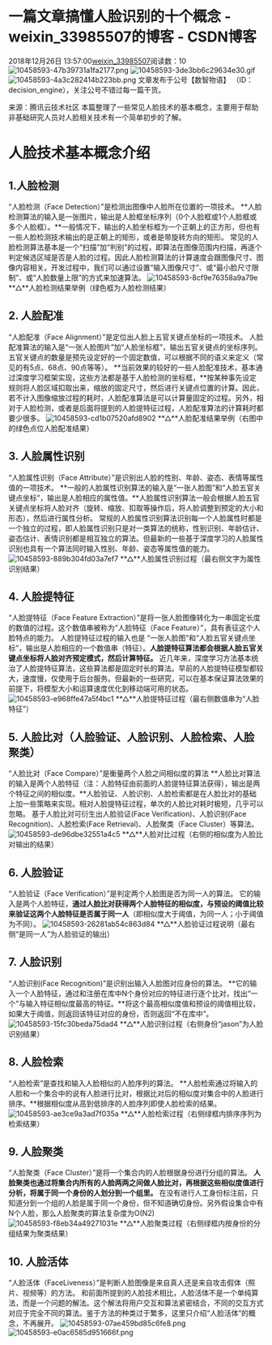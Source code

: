 # 一篇文章搞懂人脸识别的十个概念 - weixin_33985507的博客 - CSDN博客
2018年12月26日 13:57:00[weixin_33985507](https://me.csdn.net/weixin_33985507)阅读数：10
![10458593-47b39731a1fa2177.png](https://upload-images.jianshu.io/upload_images/10458593-47b39731a1fa2177.png)
![10458593-3de3bb6c29634e30.gif](https://upload-images.jianshu.io/upload_images/10458593-3de3bb6c29634e30.gif)
![10458593-4a3c282414b223bb.png](https://upload-images.jianshu.io/upload_images/10458593-4a3c282414b223bb.png)
文章发布于公号【数智物语】 （ID：decision_engine），关注公号不错过每一篇干货。
> 
来源：腾讯云技术社区
本篇整理了一些常见人脸技术的基本概念，主要用于帮助非基础研究人员对人脸相关技术有一个简单初步的了解。
# 人脸技术基本概念介绍
## **1.人脸检测**
“人脸检测（Face Detection）”是检测出图像中人脸所在位置的一项技术。
**人脸检测算法的输入是一张图片，输出是人脸框坐标序列（0个人脸框或1个人脸框或多个人脸框）。**一般情况下，输出的人脸坐标框为一个正朝上的正方形，但也有一些人脸检测技术输出的是正朝上的矩形，或者是带旋转方向的矩形。
常见的人脸检测算法基本是一个“扫描”加“判别”的过程，即算法在图像范围内扫描，再逐个判定候选区域是否是人脸的过程。因此人脸检测算法的计算速度会跟图像尺寸、图像内容相关。开发过程中，我们可以通过设置“输入图像尺寸”、或“最小脸尺寸限制”、或“人脸数量上限”的方式来加速算法。
![10458593-8cf9e76358a9a79e](https://upload-images.jianshu.io/upload_images/10458593-8cf9e76358a9a79e)
**△**人脸检测结果举例（绿色框为人脸检测结果）
## **2. 人脸配准**
“人脸配准（Face Alignment）”是定位出人脸上五官关键点坐标的一项技术。
人脸配准算法的输入是“一张人脸图片”加“人脸坐标框”，输出五官关键点的坐标序列。五官关键点的数量是预先设定好的一个固定数值，可以根据不同的语义来定义（常见的有5点、68点、90点等等）。
**当前效果的较好的一些人脸配准技术，基本通过深度学习框架实现，这些方法都是基于人脸检测的坐标框，**按某种事先设定规则将人脸区域扣取出来，缩放的固定尺寸，然后进行关键点位置的计算。因此，若不计入图像缩放过程的耗时，人脸配准算法是可以计算量固定的过程。另外，相对于人脸检测，或者是后面将提到的人脸提特征过程，人脸配准算法的计算耗时都要少很多。
![10458593-cd1b07520afd8902](https://upload-images.jianshu.io/upload_images/10458593-cd1b07520afd8902)
**△**人脸配准结果举例（右图中的绿色点位人脸配准结果）
## **3. 人脸属性识别**
“人脸属性识别（Face Attribute）”是识别出人脸的性别、年龄、姿态、表情等属性值的一项技术。
**一般的人脸属性识别算法的输入是“一张人脸图”和“人脸五官关键点坐标”，输出是人脸相应的属性值。**人脸属性识别算法一般会根据人脸五官关键点坐标将人脸对齐（旋转、缩放、扣取等操作后，将人脸调整到预定的大小和形态），然后进行属性分析。
常规的人脸属性识别算法识别每一个人脸属性时都是一个独立的过程，即人脸属性识别只是对一类算法的统称，性别识别、年龄估计、姿态估计、表情识别都是相互独立的算法。但最新的一些基于深度学习的人脸属性识别也具有一个算法同时输入性别、年龄、姿态等属性值的能力。
![10458593-889b304fd03a7ef7](https://upload-images.jianshu.io/upload_images/10458593-889b304fd03a7ef7)
**△**人脸属性识别过程（最右侧文字为属性识别结果）
## **4. 人脸提特征**
“人脸提特征（Face Feature Extraction）”是将一张人脸图像转化为一串固定长度的数值的过程。这个数值串被称为“人脸特征（Face Feature）”，具有表征这个人脸特点的能力。
人脸提特征过程的输入也是 “一张人脸图”和“人脸五官关键点坐标”，输出是人脸相应的一个数值串（特征）。**人脸提特征算法都会根据人脸五官关键点坐标将人脸对齐预定模式，然后计算特征。**
近几年来，深度学习方法基本统治了人脸提特征算法，这些算法都是固定时长的算法。早前的人脸提特征模型都较大，速度慢，仅使用于后台服务。但最新的一些研究，可以在基本保证算法效果的前提下，将模型大小和运算速度优化到移动端可用的状态。
![10458593-e968ffe47a5f4bc1](https://upload-images.jianshu.io/upload_images/10458593-e968ffe47a5f4bc1)
**△**人脸提特征过程（最右侧数值串为“人脸特征”）
## **5. 人脸比对（人脸验证、人脸识别、人脸检索、人脸聚类）**
“人脸比对（Face Compare）”是衡量两个人脸之间相似度的算法
**人脸比对算法的输入是两个人脸特征（注：人脸特征由前面的人脸提特征算法获得），输出是两个特征之间的相似度。**人脸验证、人脸识别、人脸检索都是在人脸比对的基础上加一些策略来实现。相对人脸提特征过程，单次的人脸比对耗时极短，几乎可以忽略。
基于人脸比对可衍生出人脸验证(Face Verification)、人脸识别(Face Recognition)、人脸检索(Face Retrieval)、人脸聚类（Face Cluster）等算法。
![10458593-de96dbe32551a4c5](https://upload-images.jianshu.io/upload_images/10458593-de96dbe32551a4c5)
**△**人脸对比过程（右侧的相似度为人脸比对输出的结果）
## **6. 人脸验证**
“人脸验证（Face Verification）”是判定两个人脸图是否为同一人的算法。
它的输入是两个人脸特征，**通过人脸比对获得两个人脸特征的相似度，与预设的阈值比较来验证这两个人脸特征是否属于同一人**（即相似度大于阈值，为同一人；小于阈值为不同）。
![10458593-26281ab54c863d84](https://upload-images.jianshu.io/upload_images/10458593-26281ab54c863d84)
**△**人脸验证过程说明（最右侧“是同一人”为人脸验证的输出）
## **7. 人脸识别**
“人脸识别(Face Recognition)”是识别出输入人脸图对应身份的算法。
**它的输入一个人脸特征，通过和注册在库中N个身份对应的特征进行逐个比对，找出“一个”与输入特征相似度最高的特征。**将这个最高相似度值和预设的阈值相比较，如果大于阈值，则返回该特征对应的身份，否则返回“不在库中”。
![10458593-15fc30beda75dad4](https://upload-images.jianshu.io/upload_images/10458593-15fc30beda75dad4)
**△**人脸识别过程（右侧身份“jason”为人脸识别结果）
## **8. 人脸检索**
“人脸检索”是查找和输入人脸相似的人脸序列的算法。
**人脸检索通过将输入的人脸和一个集合中的说有人脸进行比对，根据比对后的相似度对集合中的人脸进行排序。**根据相似度从高到低排序的人脸序列即使人脸检索的结果。
![10458593-ae3ce9a3ad7f035a](https://upload-images.jianshu.io/upload_images/10458593-ae3ce9a3ad7f035a)
**△**人脸检索过程（右侧绿框内排序序列为检索结果）
## **9. 人脸聚类**
“人脸聚类（Face Cluster）”是将一个集合内的人脸根据身份进行分组的算法。
**人脸聚类也通过将集合内所有的人脸两两之间做人脸比对，再根据这些相似度值进行分析，将属于同一个身份的人划分到一个组里。**
在没有进行人工身份标注前，只知道分到一个组的人脸是属于同一个身份，但不知道确切身份。另外假设集合中有N个人脸，那么人脸聚类的算法复杂度为O(N2)
![10458593-f8eb34a49271031e](https://upload-images.jianshu.io/upload_images/10458593-f8eb34a49271031e)
**△**人脸聚类过程（右侧绿框内按身份的分组结果为聚类结果）
## **10. 人脸活体**
“人脸活体（FaceLiveness）”是判断人脸图像是来自真人还是来自攻击假体（照片、视频等）的方法。
和前面所提到的人脸技术相比，人脸活体不是一个单纯算法，而是一个问题的解法。这个解法将用户交互和算法紧密结合，不同的交互方式对应于完全不同的算法。鉴于方法的种类过于繁多，这里只介绍“人脸活体”的概念，不再展开。
![10458593-07ae459bd85c6fe8.png](https://upload-images.jianshu.io/upload_images/10458593-07ae459bd85c6fe8.png)
![10458593-e0ac6585d951666f.png](https://upload-images.jianshu.io/upload_images/10458593-e0ac6585d951666f.png)
